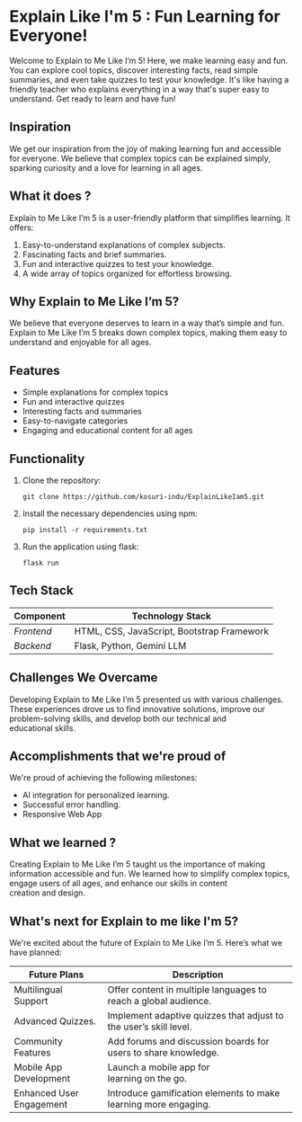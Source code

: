 # Explain Like I'm 5 : Fun Learning for Everyone!

Welcome to Explain to Me Like I’m 5! Here, we make learning easy and fun. You can explore cool topics, discover interesting facts, read simple summaries, and even take quizzes to test your knowledge. It's like having a friendly teacher who explains everything in a way that's super easy to understand. Get ready to learn and have fun!

## Inspiration

We get our inspiration from the joy of making learning fun and accessible for everyone. We believe that complex topics can be explained simply, sparking curiosity and a love for learning in all ages.

## What it does ?

Explain to Me Like I’m 5 is a user-friendly platform that simplifies learning. It offers:

1. Easy-to-understand explanations of complex subjects.
2. Fascinating facts and brief summaries.
3. Fun and interactive quizzes to test your knowledge.
4. A wide array of topics organized for effortless browsing.

## Why Explain to Me Like I’m 5? 

We believe that everyone deserves to learn in a way that’s simple and fun. Explain to Me Like I’m 5 breaks down complex topics, making them easy to understand and enjoyable for all ages.

## Features

- Simple explanations for complex topics
- Fun and interactive quizzes
- Interesting facts and summaries
- Easy-to-navigate categories
- Engaging and educational content for all ages

## Functionality

1. Clone the repository:
   
   ```
   git clone https://github.com/kosuri-indu/ExplainLikeIam5.git
   ```
   
2. Install the necessary dependencies using npm:
   
   ```
   pip install -r requirements.txt
   ```
   
3. Run the application using flask:

   ```
   flask run
   ```

## Tech Stack

| Component        | Technology Stack                           |
|------------------|--------------------------------------------|
| *Frontend*       | HTML, CSS, JavaScript, Bootstrap Framework |
| *Backend*        | Flask, Python, Gemini LLM     |

## Challenges We Overcame

Developing Explain to Me Like I’m 5 presented us with various challenges. These experiences drove us to find innovative solutions, improve our problem-solving skills, and develop both our technical and educational skills.

## Accomplishments that we're proud of

We're proud of achieving the following milestones:

- AI integration for personalized learning.
- Successful error handling.
- Responsive Web App                     

## What we learned ?

Creating Explain to Me Like I’m 5 taught us the importance of making information accessible and fun. We learned how to simplify complex topics, engage users of all ages, and enhance our skills in content creation and design.

## What's next for Explain to me like I'm 5?

We're excited about the future of Explain to Me Like I’m 5. Here’s what we have planned:

| Future Plans                                       | Description                                |
|-----------------------------------------------------|--------------------------------------------|
| Multilingual Support              | Offer content in multiple languages to reach a global audience. |
| Advanced Quizzes. | Implement adaptive quizzes that adjust to the user’s skill level.    |
| Community Features | Add forums and discussion boards for users to share knowledge.|
| Mobile App Development | Launch a mobile app for learning on the go. |
| Enhanced User Engagement | Introduce gamification elements to make learning more engaging. |
